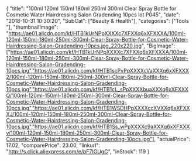 {
	"title": "100ml 120ml 150ml 180ml 250ml 300ml Clear Spray Bottle for Cosmetic Water Hairdressing Salon Gradending 10pcs lot P045",
	"date": "2018-10-31 10:30:20",
	"SubCat": ["Beauty & Health"],
	"categories": ["Tools "],
	"thumbnailImage": "https://ae01.alicdn.com/kf/HTB1kUrNPpXXXXc7XFXXq6xXFXXXA/100ml-120ml-150ml-180ml-250ml-300ml-Clear-Spray-Bottle-for-Cosmetic-Water-Hairdressing-Salon-Gradending-10pcs.jpg_220x220.jpg",
	"BigImage": ["https://ae01.alicdn.com/kf/HTB1kUrNPpXXXXc7XFXXq6xXFXXXA/100ml-120ml-150ml-180ml-250ml-300ml-Clear-Spray-Bottle-for-Cosmetic-Water-Hairdressing-Salon-Gradending-10pcs.jpg","https://ae01.alicdn.com/kf/HTB1scPvPpXXXXcVaXXXq6xXFXXX2/100ml-120ml-150ml-180ml-250ml-300ml-Clear-Spray-Bottle-for-Cosmetic-Water-Hairdressing-Salon-Gradending-10pcs.jpg","https://ae01.alicdn.com/kf/HTB1cL_sPpXXXXbuaXXXq6xXFXXXQ/100ml-120ml-150ml-180ml-250ml-300ml-Clear-Spray-Bottle-for-Cosmetic-Water-Hairdressing-Salon-Gradending-10pcs.jpg","https://ae01.alicdn.com/kf/HTB1WSDHPpXXXXccXVXXq6xXFXXXJ/100ml-120ml-150ml-180ml-250ml-300ml-Clear-Spray-Bottle-for-Cosmetic-Water-Hairdressing-Salon-Gradending-10pcs.jpg","https://ae01.alicdn.com/kf/HTB1Ss_wPpXXXXc9aXXXq6xXFXXXv/100ml-120ml-150ml-180ml-250ml-300ml-Clear-Spray-Bottle-for-Cosmetic-Water-Hairdressing-Salon-Gradending-10pcs.jpg"],
	"actualPrice": 17.02,
	"comparePrice": 23.00,
	"linkurl": "http://s.click.aliexpress.com/e/bF7IGUgC",
	"inStock": 119
}
